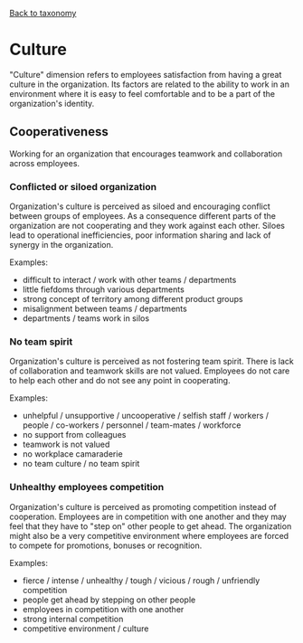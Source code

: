 [Back to taxonomy](README.md)

# Culture

"Culture" dimension refers to employees satisfaction from having a great culture in the organization. Its factors are related to the ability to work in an environment where it is easy to feel comfortable and to be a part of the organization's identity.

## Cooperativeness

Working for an organization that encourages teamwork and collaboration across employees.	

### Conflicted or siloed organization	

Organization's culture is perceived as siloed and encouraging conflict between groups of employees. As a consequence different parts of the organization are not cooperating and they work against each other. Siloes lead to operational inefficiencies, poor information sharing and lack of synergy in the organization.

Examples:

* difficult to interact / work with other teams / departments
* little fiefdoms through various departments
* strong concept of territory among different product groups
* misalignment between teams / departments
* departments / teams work in silos

### No team spirit

Organization's culture is perceived as not fostering team spirit. There is lack of collaboration and teamwork skills are not valued. Employees do not care to help each other and do not see any point in cooperating.

Examples:

* unhelpful / unsupportive / uncooperative / selfish staff / workers / people / co-workers / personnel / team-mates / workforce
* no support from colleagues
* teamwork is not valued
* no workplace camaraderie
* no team culture / no team spirit

### Unhealthy employees competition

Organization's culture is perceived as promoting competition instead of cooperation. Employees are in competition with one another and they may feel that they have to "step on" other people to get ahead. The organization might also be a very competitive environment where employees are forced to compete for promotions, bonuses or recognition.

Examples:

* fierce / intense / unhealthy / tough / vicious / rough / unfriendly competition
* people get ahead by stepping on other people
* employees in competition with one another
* strong internal competition
* competitive environment / culture
